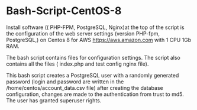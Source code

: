 # Bash-Script-CentOS-8
 Install software (( PHP-FPM, PostgreSQL, Nginx)at the top of the script is the configuration of the web server settings (version PHP-fpm, PostgreSQL,) on Centos 8 for AWS https://aws.amazon.com with 1 CPU 1Gb RAM.

 The bash script contains files for configuration settings. The script also contains all the files ( index.php and test config nginx file).

 This bash script creates a PostgreSQL user with a randomly generated password (login and password are written in the /home/centos/account_data.csv file) after creating the database configuration, changes are made to the authentication from trust to md5. The user has granted superuser rights.
